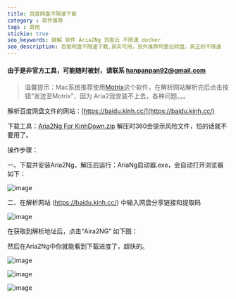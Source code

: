 ```yaml
---
title: 百度网盘不限速下载
category : 软件推荐
tags : 其他
stickie: true
seo_keywords: 破解 软件 Aria2Ng 百度云 不限速 docker
seo_description: 百度网盘不限速下载,真实可用，另外推荐阿里云网盘，真正的不限速
---
```


#### 由于是非官方工具，可能随时被封，请联系 hanpanpan92@gmail.com

> 温馨提示：Mac系统推荐使用[Motrix](https://motrix.app/)这个软件，在解析网站解析完后点击按钮“发送至Motrix”，因为 Aria2我安装不上去，各种问题。。。

解析百度网盘文件的网站：[https://baidu.kinh.cc/](https://baidu.kinh.cc/)

下载工具：[Aria2Ng For KinhDown.zip](https://github.com/hanpanapn/MyBlog/files/6801967/Aria2Ng.For.KinhDown.zip) 解压时360会提示风险文件，怕的话就不要用了。

操作步骤：

一、下载并安装Aria2Ng，解压后运行：AriaNg启动器.exe，会自动打开浏览器如下：

![image](https://user-images.githubusercontent.com/15027167/125301325-73407580-e35d-11eb-85dc-76cd16f86a48.png)


二、在解析网站 (https://baidu.kinh.cc/) 中输入网盘分享链接和提取码

![image](https://user-images.githubusercontent.com/15027167/125300993-20ff5480-e35d-11eb-9993-be09186d3502.png)


在获取到解析地址后，点击“Aira2NG” 如下图：

然后在Aria2Ng中你就能看到下载进度了，超快的。

![image](https://user-images.githubusercontent.com/15027167/125301473-9c610600-e35d-11eb-99f9-b814dbf7e4d8.png)

![image](https://user-images.githubusercontent.com/15027167/125379022-59854980-e3c2-11eb-9198-639b68ad9c36.png)

![image](https://user-images.githubusercontent.com/15027167/125622947-bb83f57e-fb41-4bcf-a0f5-3fb841f266f5.png)
